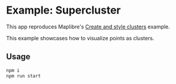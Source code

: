 # Example: Supercluster

This app reproduces Maplibre's [Create and style clusters](https://maplibre.org/maplibre-gl-js/docs/examples/cluster/) example.

This example showcases how to visualize points as clusters.

## Usage

```bash
npm i
npm run start
```
